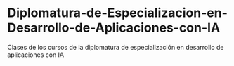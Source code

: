 # Diplomatura-de-Especializacion-en-Desarrollo-de-Aplicaciones-con-IA

Clases de los cursos de la diplomatura de especialización en desarrollo de aplicaciones con IA
